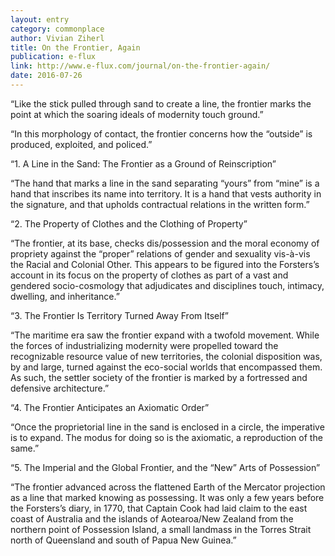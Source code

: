 ```yaml
---
layout: entry
category: commonplace
author: Vivian Ziherl
title: On the Frontier, Again
publication: e-flux
link: http://www.e-flux.com/journal/on-the-frontier-again/
date: 2016-07-26
---
```


“Like the stick pulled through sand to create a line, the frontier marks the point at which the soaring ideals of modernity touch ground.”

“In this morphology of contact, the frontier concerns how the “outside” is produced, exploited, and policed.”

“1. A Line in the Sand: The Frontier as a Ground of Reinscription”

“The hand that marks a line in the sand separating “yours” from “mine” is a hand that inscribes its name into territory. It is a hand that vests authority in the signature, and that upholds contractual relations in the written form.”

“2. The Property of Clothes and the Clothing of Property”

“The frontier, at its base, checks dis/possession and the moral economy of propriety against the “proper” relations of gender and sexuality vis-à-vis the Racial and Colonial Other. This appears to be figured into the Forsters’s account in its focus on the property of clothes as part of a vast and gendered socio-cosmology that adjudicates and disciplines touch, intimacy, dwelling, and inheritance.”

“3. The Frontier Is Territory Turned Away From Itself”

“The maritime era saw the frontier expand with a twofold movement. While the forces of industrializing modernity were propelled toward the recognizable resource value of new territories, the colonial disposition was, by and large, turned against the eco-social worlds that encompassed them. As such, the settler society of the frontier is marked by a fortressed and defensive architecture.”

“4. The Frontier Anticipates an Axiomatic Order”

“Once the proprietorial line in the sand is enclosed in a circle, the imperative is to expand. The modus for doing so is the axiomatic, a reproduction of the same.”

“5. The Imperial and the Global Frontier, and the “New” Arts of Possession”

“The frontier advanced across the flattened Earth of the Mercator projection as a line that marked knowing as possessing. It was only a few years before the Forsters’s diary, in 1770, that Captain Cook had laid claim to the east coast of Australia and the islands of Aotearoa/New Zealand from the northern point of Possession Island, a small landmass in the Torres Strait north of Queensland and south of Papua New Guinea.”

